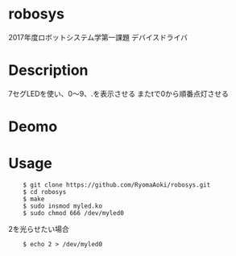 # robosys
2017年度ロボットシステム学第一課題 デバイスドライバ

# Description
7セグLEDを使い、0～9、.を表示させる
またtで0から順番点灯させる

# Deomo

# Usage
        $ git clone https://github.com/RyomaAoki/robosys.git
        $ cd robosys
        $ make
        $ sudo insmod myled.ko
        $ sudo chmod 666 /dev/myled0
        
        
        
2を光らせたい場合


        $ echo 2 > /dev/myled0



